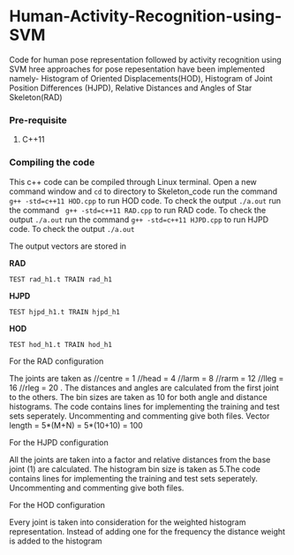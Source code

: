 # Human-Activity-Recognition-using-SVM
Code for human pose representation followed by activity recognition using SVM
hree approaches for pose repesentation have been implemented namely- Histogram of Oriented Displacements(HOD), Histogram of Joint Position Differences (HJPD), Relative Distances and Angles of Star Skeleton(RAD)

### Pre-requisite
1) C++11

	
### Compiling the code

This c++ code can be compiled through Linux terminal.
Open a new command window and `cd` to directory to Skeleton_code run the command 
` g++ -std=c++11 HOD.cpp` to run HOD code. To check the output  `./a.out` run the command ` g++ -std=c++11 RAD.cpp` to run RAD code. To check the output `./a.out` run the command `g++ -std=c++11 HJPD.cpp` to run HJPD code. To check the output `./a.out`

The output vectors are stored in

**RAD**

`TEST rad_h1.t TRAIN rad_h1`

**HJPD**

`TEST hjpd_h1.t TRAIN hjpd_h1`

**HOD**

`TEST hod_h1.t TRAIN hod_h1`

For the RAD configuration

The joints are taken as //centre = 1 //head = 4 //larm = 8 //rarm = 12 //lleg = 16 //rleg = 20 .
The distances and angles are calculated from the first joint to the others. The bin sizes are taken as 10 for both angle and distance histograms. The code contains lines for implementing the training and test sets seperately. Uncommenting and commenting give both files. Vector length = 5*(M+N) = 5*(10+10) = 100

For the HJPD configuration

All the joints are taken into a factor and relative distances from the base joint (1) are calculated. The histogram bin size is taken as 5.The code contains lines for implementing the training and test sets seperately. Uncommenting and commenting give both files.

For the HOD configuration

Every joint is taken into consideration for the weighted histogram representation. Instead of adding one for the frequency the distance weight is added to the histogram
